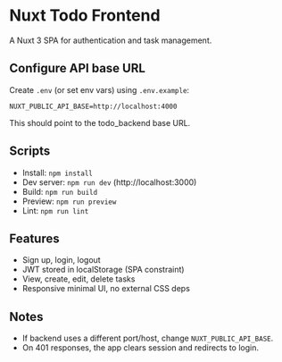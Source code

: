 # Nuxt Todo Frontend

A Nuxt 3 SPA for authentication and task management.

## Configure API base URL

Create `.env` (or set env vars) using `.env.example`:

```
NUXT_PUBLIC_API_BASE=http://localhost:4000
```

This should point to the todo_backend base URL.

## Scripts

- Install: `npm install`
- Dev server: `npm run dev` (http://localhost:3000)
- Build: `npm run build`
- Preview: `npm run preview`
- Lint: `npm run lint`

## Features

- Sign up, login, logout
- JWT stored in localStorage (SPA constraint)
- View, create, edit, delete tasks
- Responsive minimal UI, no external CSS deps

## Notes

- If backend uses a different port/host, change `NUXT_PUBLIC_API_BASE`.
- On 401 responses, the app clears session and redirects to login.
